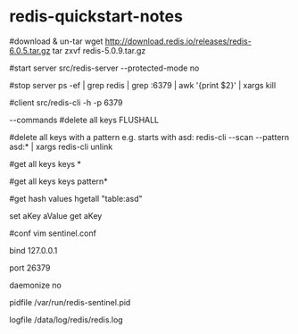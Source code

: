 # redis-quickstart-notes

#download & un-tar
wget http://download.redis.io/releases/redis-6.0.5.tar.gz
tar zxvf redis-5.0.9.tar.gz
 
#start server
src/redis-server --protected-mode no

#stop server
ps -ef | grep redis | grep :6379 | awk '{print $2}' | xargs kill

#client
src/redis-cli -h <host> -p 6379
  
--commands
#delete all keys
FLUSHALL

#delete all keys with a pattern e.g. starts with asd:
redis-cli --scan --pattern asd:* | xargs redis-cli unlink

#get all keys
keys *

#get all keys
keys pattern*

#get hash values
hgetall "table:asd"

set aKey aValue
get aKey

#conf 
vim sentinel.conf

bind 127.0.0.1 <host>
 
port 26379

daemonize no

pidfile /var/run/redis-sentinel.pid

logfile /data/log/redis/redis.log
